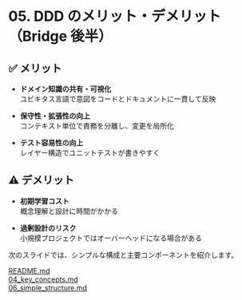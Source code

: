# 05. DDD のメリット・デメリット（Bridge 後半）

## ✅ メリット

- **ドメイン知識の共有・可視化**  
  ユビキタス言語で意図をコードとドキュメントに一貫して反映  


- **保守性・拡張性の向上**  
  コンテキスト単位で責務を分離し、変更を局所化  


- **テスト容易性の向上**  
  レイヤー構造でユニットテストが書きやすく


## ⚠️ デメリット

- **初期学習コスト**  
  概念理解と設計に時間がかかる

- **過剰設計のリスク**  
  小規模プロジェクトではオーバーヘッドになる場合がある

次のスライドでは、シンプルな構成と主要コンポーネントを紹介します。

[README.md](../README.md)<br>
[04_key_concepts.md](./04_key_concepts.md)<br>
[06_simple_structure.md](./06_simple_structure.md)<br>

